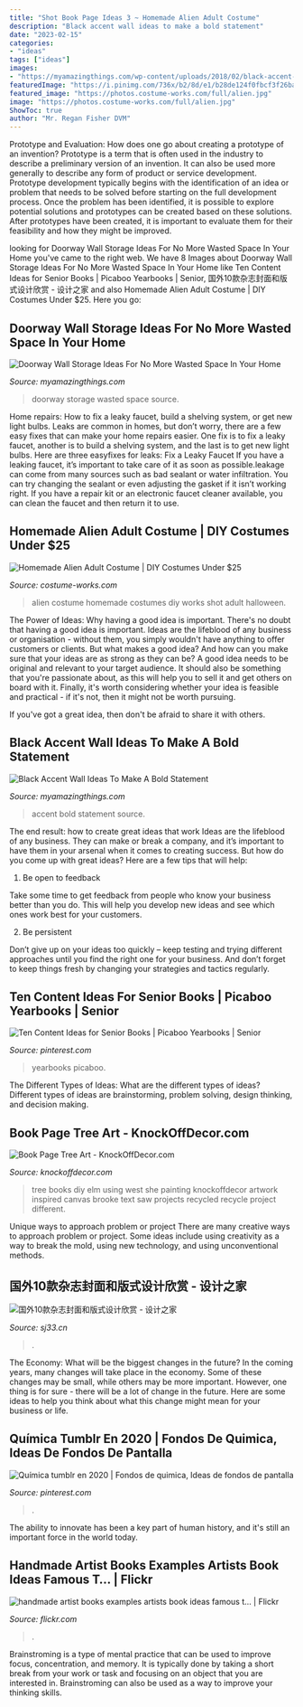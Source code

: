 ```yaml
---
title: "Shot Book Page Ideas 3 ~ Homemade Alien Adult Costume"
description: "Black accent wall ideas to make a bold statement"
date: "2023-02-15"
categories:
- "ideas"
tags: ["ideas"]
images:
- "https://myamazingthings.com/wp-content/uploads/2018/02/black-accent-wall-3.jpg"
featuredImage: "https://i.pinimg.com/736x/b2/8d/e1/b28de124f0fbcf3f26baa93523e663c9.jpg"
featured_image: "https://photos.costume-works.com/full/alien.jpg"
image: "https://photos.costume-works.com/full/alien.jpg"
ShowToc: true
author: "Mr. Regan Fisher DVM"
---
```



Prototype and Evaluation: How does one go about creating a prototype of an invention?
Prototype is a term that is often used in the industry to describe a preliminary version of an invention. It can also be used more generally to describe any form of product or service development. Prototype development typically begins with the identification of an idea or problem that needs to be solved before starting on the full development process. Once the problem has been identified, it is possible to explore potential solutions and prototypes can be created based on these solutions. After prototypes have been created, it is important to evaluate them for their feasibility and how they might be improved.

	

		
looking for Doorway Wall Storage Ideas For No More Wasted Space In Your Home you've came to the right web. We have 8 Images about Doorway Wall Storage Ideas For No More Wasted Space In Your Home like Ten Content Ideas for Senior Books | Picaboo Yearbooks | Senior, 国外10款杂志封面和版式设计欣赏 - 设计之家 and also Homemade Alien Adult Costume | DIY Costumes Under $25. Here you go:
		
    
## Doorway Wall Storage Ideas For No More Wasted Space In Your Home

<img loading=lazy src="https://myamazingthings.com/wp-content/uploads/2017/02/11-full-wall-coverage-bookshelf-decor-homebnc-680x1024.jpg" onerror="this.onerror=null;this.src='https://tse3.mm.bing.net/th?id=OIP.-_NqlsXDJlFklxP2-PQwFwHaLJ&amp;pid=15.1';" alt="Doorway Wall Storage Ideas For No More Wasted Space In Your Home">

_Source: myamazingthings.com_

>doorway storage wasted space source. 

	

Home repairs: How to fix a leaky faucet, build a shelving system, or get new light bulbs.
Leaks are common in homes, but don’t worry, there are a few easy fixes that can make your home repairs easier. One fix is to fix a leaky faucet, another is to build a shelving system, and the last is to get new light bulbs. Here are three easyfixes for leaks: 
Fix a Leaky Faucet
If you have a leaking faucet, it’s important to take care of it as soon as possible.leakage can come from many sources such as bad sealant or water infiltration. You can try changing the sealant or even adjusting the gasket if it isn’t working right. If you have a repair kit or an electronic faucet cleaner available, you can clean the faucet and then return it to use.

    
## Homemade Alien Adult Costume | DIY Costumes Under $25

<img loading=lazy src="https://photos.costume-works.com/full/alien.jpg" onerror="this.onerror=null;this.src='https://tse1.mm.bing.net/th?id=OIP.ugSF9045knk1rUS79pgegAHaKh&amp;pid=15.1';" alt="Homemade Alien Adult Costume | DIY Costumes Under $25">

_Source: costume-works.com_

>alien costume homemade costumes diy works shot adult halloween. 

	

The Power of Ideas: Why having a good idea is important.
There's no doubt that having a good idea is important. Ideas are the lifeblood of any business or organisation - without them, you simply wouldn't have anything to offer customers or clients. But what makes a good idea? And how can you make sure that your ideas are as strong as they can be?
A good idea needs to be original and relevant to your target audience. It should also be something that you're passionate about, as this will help you to sell it and get others on board with it. Finally, it's worth considering whether your idea is feasible and practical - if it's not, then it might not be worth pursuing.

If you've got a great idea, then don't be afraid to share it with others.

    
## Black Accent Wall Ideas To Make A Bold Statement

<img loading=lazy src="https://myamazingthings.com/wp-content/uploads/2018/02/black-accent-wall-3.jpg" onerror="this.onerror=null;this.src='https://tse1.mm.bing.net/th?id=OIP.e0FLprZHkTWKFTAAMMzjTwHaLH&amp;pid=15.1';" alt="Black Accent Wall Ideas To Make A Bold Statement">

_Source: myamazingthings.com_

>accent bold statement source. 

	

The end result: how to create great ideas that work
Ideas are the lifeblood of any business. They can make or break a company, and it’s important to have them in your arsenal when it comes to creating success. But how do you come up with great ideas? Here are a few tips that will help:
1. Be open to feedback

Take some time to get feedback from people who know your business better than you do. This will help you develop new ideas and see which ones work best for your customers.

2. Be persistent

Don’t give up on your ideas too quickly – keep testing and trying different approaches until you find the right one for your business. And don’t forget to keep things fresh by changing your strategies and tactics regularly.

    
## Ten Content Ideas For Senior Books | Picaboo Yearbooks | Senior

<img loading=lazy src="https://i.pinimg.com/736x/09/d7/fc/09d7fc77779c6a5883097ca2f18a1a9f.jpg" onerror="this.onerror=null;this.src='https://tse2.mm.bing.net/th?id=OIP.XuVp4Za1rLjZx0zQhiysgAHaHa&amp;pid=15.1';" alt="Ten Content Ideas for Senior Books | Picaboo Yearbooks | Senior">

_Source: pinterest.com_

>yearbooks picaboo. 

	

The Different Types of Ideas: What are the different types of ideas?
Different types of ideas are brainstorming, problem solving, design thinking, and decision making.

    
## Book Page Tree Art - KnockOffDecor.com

<img loading=lazy src="https://knockoffdecor.com/wp-content/uploads/2012/09/tree-art-from-book-pages1.jpg" onerror="this.onerror=null;this.src='https://tse4.mm.bing.net/th?id=OIP.Etp_aZ6WNSLkP8gdU065sQHaKT&amp;pid=15.1';" alt="Book Page Tree Art - KnockOffDecor.com">

_Source: knockoffdecor.com_

>tree books diy elm using west she painting knockoffdecor artwork inspired canvas brooke text saw projects recycled recycle project different. 

	

Unique ways to approach problem or project
There are many creative ways to approach problem or project. Some ideas include using creativity as a way to break the mold, using new technology, and using unconventional methods.

    
## 国外10款杂志封面和版式设计欣赏 - 设计之家

<img loading=lazy src="http://img.sj33.cn/uploads/allimg/201011/20101109221015276.jpg" onerror="this.onerror=null;this.src='https://tse2.mm.bing.net/th?id=OIP.35lea5dHmEIKBQh7906sjwHaJH&amp;pid=15.1';" alt="国外10款杂志封面和版式设计欣赏 - 设计之家">

_Source: sj33.cn_

>. 

	

The Economy: What will be the biggest changes in the future?
In the coming years, many changes will take place in the economy. Some of these changes may be small, while others may be more important. However, one thing is for sure - there will be a lot of change in the future. Here are some ideas to help you think about what this change might mean for your business or life.

    
## Química Tumblr En 2020 | Fondos De Quimica, Ideas De Fondos De Pantalla

<img loading=lazy src="https://i.pinimg.com/736x/b2/8d/e1/b28de124f0fbcf3f26baa93523e663c9.jpg" onerror="this.onerror=null;this.src='https://tse4.mm.bing.net/th?id=OIP.7iKyu-83rp_hc9ynW6jbuwHaO0&amp;pid=15.1';" alt="Química tumblr en 2020 | Fondos de quimica, Ideas de fondos de pantalla">

_Source: pinterest.com_

>. 

	

The ability to innovate has been a key part of human history, and it's still an important force in the world today.

    
## Handmade Artist Books Examples Artists Book Ideas Famous T… | Flickr

<img loading=lazy src="https://live.staticflickr.com/1817/43308800515_e058ec6876_b.jpg" onerror="this.onerror=null;this.src='https://tse4.mm.bing.net/th?id=OIP.5-Y7VlW_keXiFtAiPdUH7wHaFd&amp;pid=15.1';" alt="handmade artist books examples artists book ideas famous t… | Flickr">

_Source: flickr.com_

>. 

	

Brainstroming is a type of mental practice that can be used to improve focus, concentration, and memory. It is typically done by taking a short break from your work or task and focusing on an object that you are interested in. Brainstroming can also be used as a way to improve your thinking skills.

